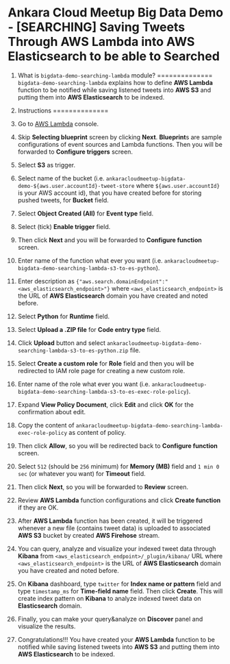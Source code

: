 # Ankara Cloud Meetup Big Data Demo - [SEARCHING] Saving Tweets Through AWS Lambda into AWS Elasticsearch to be able to Searched

1. What is `bigdata-demo-searching-lambda` module?
==============
`bigdata-demo-searching-lambda` explains how to define **AWS Lambda** function to be notified 
while saving listened tweets into **AWS S3** and putting them into **AWS Elasticsearch** to be indexed.

2. Instructions
==============
1. Go to [AWS Lambda](https://console.aws.amazon.com/lambda) console.
2. Skip **Selecting blueprint** screen by clicking **Next**. 
   **Blueprint**s are sample configurations of event sources and Lambda functions.
   Then you will be forwarded to **Configure triggers** screen.
3. Select **S3** as trigger.
4. Select name of the bucket (i.e. `ankaracloudmeetup-bigdata-demo-${aws.user.accountId}-tweet-store` 
   where `${aws.user.accountId}` is your AWS account id), 
   that you have created before for storing pushed tweets, for **Bucket** field.
5. Select **Object Created (All)** for **Event type** field.
6. Select (tick) **Enable trigger** field.
7. Then click **Next** and you will be forwarded to **Configure function** screen.
8. Enter name of the function what ever you want (i.e. `ankaracloudmeetup-bigdata-demo-searching-lambda-s3-to-es-python`).
9. Enter description as `{"aws.search.domainEndpoint":"<aws_elasticsearch_endpoint>"}` 
   where `<aws_elasticsearch_endpoint>` is the URL of **AWS Elasticsearch** domain you have created and noted before.
10. Select **Python** for **Runtime** field.
11. Select **Upload a .ZIP file** for **Code entry type** field.
12. Click **Upload** button and select `ankaracloudmeetup-bigdata-demo-searching-lambda-s3-to-es-python.zip` file.
13. Select **Create a custom role** for **Role** field 
    and then you will be redirected to IAM role page for creating a new custom role.
14. Enter name of the role what ever you want (i.e. `ankaracloudmeetup-bigdata-demo-searching-lambda-s3-to-es-exec-role-policy`).
15. Expand **View Policy Document**, click **Edit** and click **OK** for the confirmation about edit.
16. Copy the content of `ankaracloudmeetup-bigdata-demo-searching-lambda-exec-role-policy` as content of policy.
17. Then click **Allow**, so you will be redirected back to **Configure function** screen.
18. Select `512` (should be `256` minimum) for **Memory (MB)** field 
    and `1 min 0 sec` (or whatever you want) for **Timeout** field.
19. Then click **Next**, so you will be forwarded to **Review** screen.
20. Review **AWS Lambda** function configurations and click **Create function** if they are OK. 
21. After **AWS Lambda** function has been created, it will be triggered 
    whenever a new file (contains tweet data) is uploaded to associated **AWS S3** bucket by created **AWS Firehose** stream.
22. You can query, analyze and visualize your indexed tweet data through **Kibana** 
    from  `<aws_elasticsearch_endpoint>/_plugin/kibana/` URL where
    `<aws_elasticsearch_endpoint>` is the URL of **AWS Elasticsearch** domain you have created and noted before.
23. On **Kibana** dashboard, type `twitter` for **Index name or pattern** field 
    and type `timestamp_ms` for **Time-field name** field. Then click **Create**. 
    This will create index pattern on **Kibana** to analyze indexed tweet data on **Elasticsearch** domain.
24. Finally, you can make your query&analyze on **Discover** panel and visualize the results.     
25. Congratulations!!! You have created your **AWS Lambda** function to be notified while saving listened tweets into **AWS S3** 
    and putting them into **AWS Elasticsearch** to be indexed.
